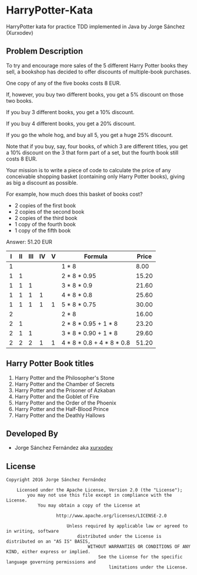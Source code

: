# HarryPotter-Kata
HarryPotter kata for practice TDD implemented in Java by Jorge Sánchez (Xurxodev) 

## Problem Description

To try and encourage more sales of the 5 different Harry
Potter books they sell, a bookshop has decided to offer
discounts of multiple-book purchases.

One copy of any of the five books costs 8 EUR.

If, however, you buy two different books, you get a 5%
discount on those two books.

If you buy 3 different books, you get a 10% discount.

If you buy 4 different books, you get a 20% discount.

If you go the whole hog, and buy all 5, you get a huge 25%
discount.

Note that if you buy, say, four books, of which 3 are
different titles, you get a 10% discount on the 3 that
form part of a set, but the fourth book still costs 8 EUR.

Your mission is to write a piece of code to calculate the
price of any conceivable shopping basket (containing only
Harry Potter books), giving as big a discount as possible.

For example, how much does this basket of books cost?

- 2 copies of the first book
- 2 copies of the second book
- 2 copies of the third book
- 1 copy of the fourth book
- 1 copy of the fifth book

Answer: 51.20 EUR

|  I  |  II  | III |  IV  |  V  |          Formula          |  Price  |
|-----|------|-----|------|-----|---------------------------|---------|
|  1  |      |     |      |     |     1 * 8                 |  8.00   |
|  1  |  1   |     |      |     |     2 * 8 * 0.95          |  15.20  |
|  1  |  1   |  1  |      |     |     3 * 8 * 0.9           |  21.60  |
|  1  |  1   |  1  |  1   |     |     4 * 8 * 0.8           |  25.60  |
|  1  |  1   |  1  |  1   |  1  |     5 * 8 * 0.75          |  30.00  |
|  2  |      |     |      |     |     2 * 8                 |  16.00  |
|  2  |  1   |     |      |     |     2 * 8 * 0.95 + 1 * 8  |  23.20  |
|  2  |  1   |  1  |      |     |     3 * 8 * 0.90 + 1 * 8  |  29.60  |
|  2  |  2   |  2  |  1   |  1  | 4 * 8 * 0.8 + 4 * 8 * 0.8 |  51.20  |


## Harry Potter Book titles

1. Harry Potter and the Philosopher's Stone
2. Harry Potter and the Chamber of Secrets
3. Harry Potter and the Prisoner of Azkaban
4. Harry Potter and the Goblet of Fire
5. Harry Potter and the Order of the Phoenix
6. Harry Potter and the Half-Blood Prince
7. Harry Potter and the Deathly Hallows

## Developed By

* Jorge Sánchez Fernández aka [xurxodev](https://twitter.com/xurxodev)

## License


    Copyright 2016 Jorge Sánchez Fernández

        Licensed under the Apache License, Version 2.0 (the "License");
            you may not use this file except in compliance with the License.
                You may obtain a copy of the License at

                       http://www.apache.org/licenses/LICENSE-2.0

                           Unless required by applicable law or agreed to in writing, software
                               distributed under the License is distributed on an "AS IS" BASIS,
                                   WITHOUT WARRANTIES OR CONDITIONS OF ANY KIND, either express or implied.
                                       See the License for the specific language governing permissions and
                                           limitations under the License.

